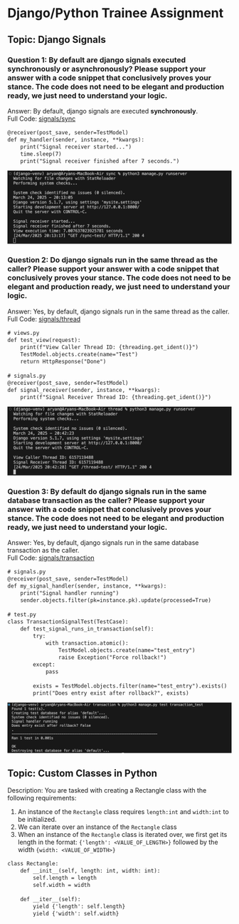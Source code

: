 # Django/Python Trainee Assignment

## Topic: Django Signals

### Question 1: By default are django signals executed synchronously or asynchronously? Please support your answer with a code snippet that conclusively proves your stance. The code does not need to be elegant and production ready, we just need to understand your logic.

Answer: By default, django signals are executed **synchronously**.\
Full Code: [signals/sync](signals/sync/)
```
@receiver(post_save, sender=TestModel)
def my_handler(sender, instance, **kwargs):
    print("Signal receiver started...")
    time.sleep(7) 
    print("Signal receiver finished after 7 seconds.")
```
![Output 1](outputs/sync-ss.png)

### Question 2: Do django signals run in the same thread as the caller? Please support your answer with a code snippet that conclusively proves your stance. The code does not need to be elegant and production ready, we just need to understand your logic.

Answer: Yes, by default, django signals run in the same thread as the caller.\
Full Code: [signals/thread](signals/thread/)
```
# views.py
def test_view(request):
    print(f"View Caller Thread ID: {threading.get_ident()}")
    TestModel.objects.create(name="Test")
    return HttpResponse("Done")

# signals.py
@receiver(post_save, sender=TestModel)
def signal_receiver(sender, instance, **kwargs):
    print(f"Signal Receiver Thread ID: {threading.get_ident()}")
```
![Output 2](outputs/thread-ss.png)

### Question 3: By default do django signals run in the same database transaction as the caller? Please support your answer with a code snippet that conclusively proves your stance. The code does not need to be elegant and production ready, we just need to understand your logic.

Answer: Yes, by default, django signals run in the same database transaction as the caller.\
Full Code: [signals/transaction](signals/transaction/)
```
# signals.py
@receiver(post_save, sender=TestModel)
def my_signal_handler(sender, instance, **kwargs):
    print("Signal handler running")
    sender.objects.filter(pk=instance.pk).update(processed=True)

# test.py
class TransactionSignalTest(TestCase):
    def test_signal_runs_in_transaction(self):
        try:
            with transaction.atomic():
                TestModel.objects.create(name="test_entry")
                raise Exception("Force rollback!")
        except:
            pass
        
        exists = TestModel.objects.filter(name="test_entry").exists()
        print("Does entry exist after rollback?", exists)
```
![Output 3](outputs/transaction-ss.png)

## Topic: Custom Classes in Python

Description: You are tasked with creating a Rectangle class with the following requirements:

1. An instance of the `Rectangle` class requires `length:int` and `width:int` to be initialized.
2. We can iterate over an instance of the `Rectangle` class 
3. When an instance of the `Rectangle` class is iterated over, we first get its length in the format: `{'length': <VALUE_OF_LENGTH>}` followed by the width `{width: <VALUE_OF_WIDTH>}`

```
class Rectangle:
    def __init__(self, length: int, width: int):
        self.length = length
        self.width = width

    def __iter__(self):
        yield {'length': self.length}
        yield {'width': self.width}
```